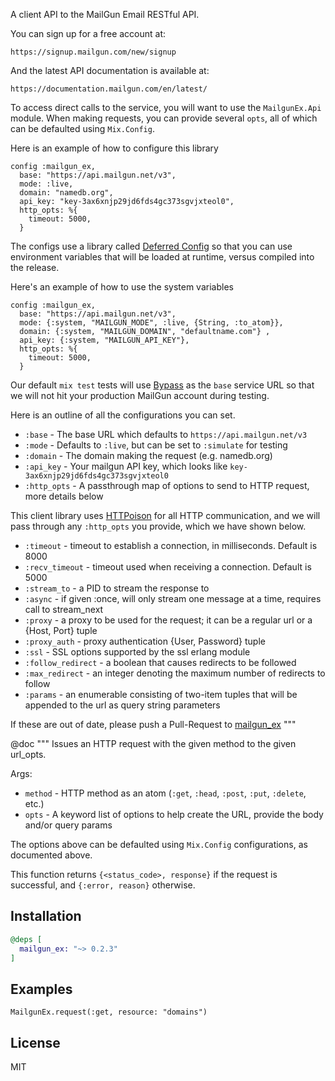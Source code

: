 A client API to the MailGun Email RESTful API.

You can sign up for a free account at:

    https://signup.mailgun.com/new/signup

And the latest API documentation is available at:

    https://documentation.mailgun.com/en/latest/

To access direct calls to the service, you will want to use the
`MailgunEx.Api` module.  When making requests, you can provide
several `opts`, all of which can be defaulted using `Mix.Config`.

Here is an example of how to configure this library

    config :mailgun_ex,
      base: "https://api.mailgun.net/v3",
      mode: :live,
      domain: "namedb.org",
      api_key: "key-3ax6xnjp29jd6fds4gc373sgvjxteol0",
      http_opts: %{
        timeout: 5000,
      }

The configs use a library called [Deferred Config](https://hex.pm/packages/deferred_config)
so that you can use environment variables that will be loaded at runtime, versus
compiled into the release.

Here's an example of how to use the system variables

    config :mailgun_ex,
      base: "https://api.mailgun.net/v3",
      mode: {:system, "MAILGUN_MODE", :live, {String, :to_atom}},
      domain: {:system, "MAILGUN_DOMAIN", "defaultname.com"} ,
      api_key: {:system, "MAILGUN_API_KEY"},
      http_opts: %{
        timeout: 5000,
      }

Our default `mix test` tests will use [Bypass](https://hex.pm/packages/bypass)
as the `base` service URL so that we will not hit your production MailGun
account during testing.

Here is an outline of all the configurations you can set.

  * `:base`      - The base URL which defaults to `https://api.mailgun.net/v3`
  * `:mode`      - Defaults to `:live`, but can be set to `:simulate` for testing
  * `:domain`    - The domain making the request (e.g. namedb.org)
  * `:api_key`   - Your mailgun API key, which looks like `key-3ax6xnjp29jd6fds4gc373sgvjxteol0`
  * `:http_opts` - A passthrough map of options to send to HTTP request, more details below

This client library uses [HTTPoison](https://hex.pm/packages/httpoison)
for all HTTP communication, and we will pass through any `:http_opts` you provide,
which we have shown below.

  * `:timeout`          - timeout to establish a connection, in milliseconds. Default is 8000
  * `:recv_timeout`     - timeout used when receiving a connection. Default is 5000
  * `:stream_to`        - a PID to stream the response to
  * `:async`            - if given :once, will only stream one message at a time, requires call to stream_next
  * `:proxy`            - a proxy to be used for the request; it can be a regular url or a {Host, Port} tuple
  * `:proxy_auth`       - proxy authentication {User, Password} tuple
  * `:ssl`              - SSL options supported by the ssl erlang module
  * `:follow_redirect`  - a boolean that causes redirects to be followed
  * `:max_redirect`     - an integer denoting the maximum number of redirects to follow
  * `:params`           - an enumerable consisting of two-item tuples that will be appended to the url as query string parameters

If these are out of date, please push a Pull-Request to [mailgun_ex](https://github.com/work-samples/mailgun_ex)
"""

@doc """
Issues an HTTP request with the given method to the given url_opts.

Args:
  * `method` - HTTP method as an atom (`:get`, `:head`, `:post`, `:put`, `:delete`, etc.)
  * `opts` - A keyword list of options to help create the URL, provide the body and/or query params

The options above can be defaulted using `Mix.Config` configurations,
as documented above.

This function returns `{<status_code>, response}` if the request is successful, and
`{:error, reason}` otherwise.

## Installation

```elixir
@deps [
  mailgun_ex: "~> 0.2.3"
]
```

## Examples

    MailgunEx.request(:get, resource: "domains")

## License

MIT

